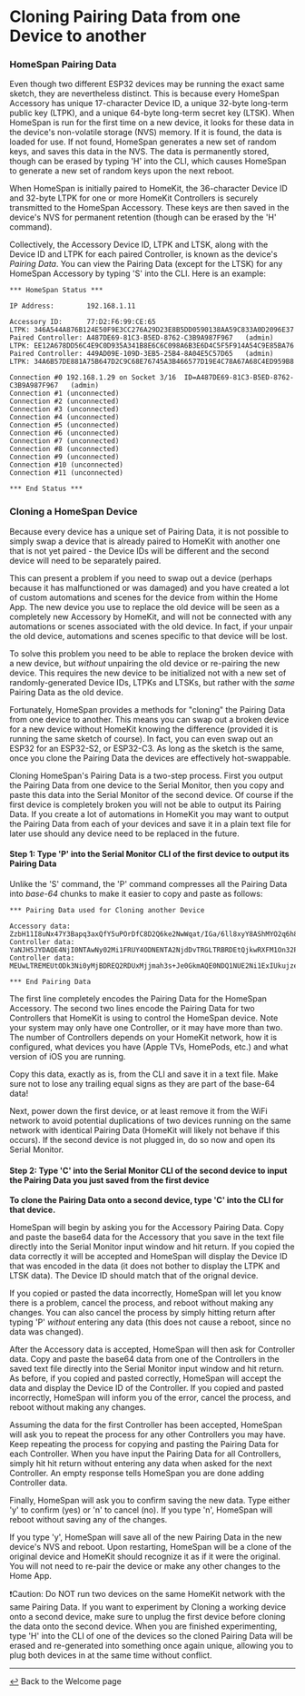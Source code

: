# Cloning Pairing Data from one Device to another

### HomeSpan Pairing Data

Even though two different ESP32 devices may be running the exact same sketch, they are nevertheless distinct.  This is because every HomeSpan Accessory has unique 17-character Device ID, a unique 32-byte long-term public key (LTPK), and a unique 64-byte long-term secret key (LTSK).  When HomeSpan is run for the first time on a new device, it looks for these data in the device's non-volatile storage (NVS) memory.  If it is found, the data is loaded for use.  If not found, HomeSpan generates a new set of random keys, and saves this data in the NVS.  The data is permanently stored, though can be erased by typing 'H' into the CLI, which causes HomeSpan to generate a new set of random keys upon the next reboot.

When HomeSpan is initially paired to HomeKit, the 36-character Device ID and 32-byte LTPK for one or more HomeKit Controllers is securely transmitted to the HomeSpan Accessory.  These keys are then saved in the device's NVS for permanent retention (though can be erased by the 'H' command).

Collectively, the Accessory Device ID, LTPK and LTSK, along with the Device ID and LTPK for each paired Controller, is known as the device's *Pairing Data*.  You can view the Pairing Data (except for the LTSK) for any HomeSpan Accessory by typing 'S' into the CLI.  Here is an example:

```
*** HomeSpan Status ***

IP Address:        192.168.1.11

Accessory ID:      77:D2:F6:99:CE:65                               LTPK: 346A544A876B124E50F9E3CC276A29D23E8B5DD0590138AA59C833A0D2096E37
Paired Controller: A487DE69-81C3-B5ED-8762-C3B9A987F967   (admin)  LTPK: EE12A678DD56C4E9C0D935A341B8E6C6C098A6B3E6D4C5F5F914A54C9E85BA76
Paired Controller: 449AD09E-109D-3EB5-25B4-8A04E5C57D65   (admin)  LTPK: 34A6B57DE881A75B647D2C9C68E76745A3B466577D19E4C78A67A68C4ED959B8

Connection #0 192.168.1.29 on Socket 3/16  ID=A487DE69-81C3-B5ED-8762-C3B9A987F967   (admin)
Connection #1 (unconnected)
Connection #2 (unconnected)
Connection #3 (unconnected)
Connection #4 (unconnected)
Connection #5 (unconnected)
Connection #6 (unconnected)
Connection #7 (unconnected)
Connection #8 (unconnected)
Connection #9 (unconnected)
Connection #10 (unconnected)
Connection #11 (unconnected)

*** End Status ***
```

### Cloning a HomeSpan Device

Because every device has a unique set of Pairing Data, it is not possible to simply swap a device that is already paired to HomeKit with another one that is not yet paired - the Device IDs will be different and the second device will need to be separately paired.

This can present a problem if you need to swap out a device (perhaps because it has malfunctioned or was damaged) and you have created a lot of custom automations and scenes for the device from within the Home App.  The new device you use to replace the old device will be seen as a completely new Accessory by HomeKit, and will not be connected with any automations or scenes associated with the old device. In fact, if your unpair the old device, automations and scenes specific to that device will be lost.

To solve this problem you need to be able to replace the broken device with a new device, but *without* unpairing the old device or re-pairing the new device.  This requires the new device to be initialized not with a new set of randomly-generated Device IDs, LTPKs and LTSKs, but rather with the *same* Pairing Data as the old device.

Fortunately, HomeSpan provides a methods for "cloning" the Pairing Data from one device to another.  This means you can swap out a broken device for a new device without HomeKit knowing the difference (provided it is running the same sketch of course).  In fact, you can even swap out an ESP32 for an ESP32-S2, or ESP32-C3.  As long as the sketch is the same, once you clone the Pairing Data the devices are effectively hot-swappable.  

Cloning HomeSpan's Pairing Data is a two-step process.  First you output the Pairing Data from one device to the Serial Monitor, then you copy and paste this data into the Serial Monitor of the second device.  Of course if the first device is completely broken you will not be able to output its Pairing Data.  If you create a lot of automations in HomeKit you may want to output the Pairing Data from each of your devices and save it in a plain text file for later use should any device need to be replaced in the future.

#### Step 1: Type 'P' into the Serial Monitor CLI of the first device to output its Pairing Data

Unlike the 'S' command, the 'P' command compresses all the Pairing Data into *base-64* chunks to make it easier to copy and paste as follows:

```
*** Pairing Data used for Cloning another Device

Accessory data:  ZzbH11I8uNx47Y3Bapq3axQfY5uPOrDfC8D2Q6ke2NwWqat/IGa/6ll8xyY8AShMYO2q6h8gZr/qWXzHJjwBKExg7arqFnNsfXUjy43HgNzc6RDI6RjY6OTk6Q0U6NjUb7mHwbmWzrEWca+5frayfmp=
Controller data: YaNJH5JYDAQE4NjI0NTAwNy02Mi1FRUY4ODNENTA2NjdDvTRGLTRBRDEtQjkwRXFM1On32PKvumS+0YgVMaEo53X/TYNzg==
Controller data: MEUwLTREMEUtODk3Ni0yMjBDREQ2RDUxMjjmah3s+Je0GkmAQE0NDQ1NUE2Ni1ExIUkujzeyWfCCRWol/xecsVkjAIYDRQ==

*** End Pairing Data
```

The first line completely encodes the Pairing Data for the HomeSpan Accessory.  The second two lines encode the Pairing Data for two Controllers that HomeKit is using to control the HomeSpan device.  Note your system may only have one Controller, or it may have more than two.  The number of Controllers depends on your HomeKit network, how it is configured, what devices you have (Apple TVs, HomePods, etc.) and what version of iOS you are running.

Copy this data, exactly as is, from the CLI and save it in a text file.  Make sure not to lose any trailing equal signs as they are part of the base-64 data!

Next, power down the first device, or at least remove it from the WiFi network to avoid potential duplications of two devices running on the same network with identical Pairing Data (HomeKit will likely not behave if this occurs).  If the second device is not plugged in, do so now and open its Serial Monitor.

#### Step 2: Type 'C' into the Serial Monitor CLI of the second device to input the Pairing Data you just saved from the first device

**To clone the Pairing Data onto a second device, type 'C' into the CLI for that device.**

HomeSpan will begin by asking you for the Accessory Pairing Data. Copy and paste the base64 data for the Accessory that you save in the text file directly into the Serial Monitor input window and hit return.  If you copied the data correctly it will be accepted and HomeSpan will display the Device ID that was encoded in the data (it does not bother to display the LTPK and LTSK data).  The Device ID should match that of the orignal device.

If you copied or pasted the data incorrectly, HomeSpan will let you know there is a problem, cancel the process, and reboot without making any changes.  You can also cancel the process by simply hitting return after typing 'P' *without* entering any data (this does not cause a reboot, since no data was changed).

After the Accessory data is accepted, HomeSpan will then ask for Controller data.  Copy and paste the base64 data from one of the Controllers in the saved text file directly into the Serial Monitor input window and hit return.  As before, if you copied and pasted correctly, HomeSpan will accept the data and display the Device ID of the Controller.  If you copied and pasted incorrectly, HomeSpan will inform you of the error, cancel the process, and reboot without making any changes.

Assuming the data for the first Controller has been accepted, HomeSpan will ask you to repeat the process for any other Controllers you may have.  Keep repeating the process for copying and pasting the Pairing Data for each Controller.  When you have input the Pairing Data for all Controllers, simply hit hit return without entering any data when asked for the next Controller.  An empty response tells HomeSpan you are done adding Controller data.

Finally, HomeSpan will ask you to confirm saving the new data.  Type either 'y' to confirm (yes) or 'n' to cancel (no).  If you type 'n', HomeSpan will reboot without saving any of the changes.

If you type 'y', HomeSpan will save all of the new Pairing Data in the new device's NVS and reboot.  Upon restarting, HomeSpan will be a clone of the original device and HomeKit should recognize it as if it were the original.  You will not need to re-pair the device or make any other changes to the Home App. 
  
❗Caution: Do NOT run two devices on the same HomeKit network with the same Pairing Data.  If you want to experiment by Cloning a working device onto a second device, make sure to unplug the first device before cloning the data onto the second device.  When you are finished experimenting, type 'H' into the CLI of one of the devices so the cloned Pairing Data will be erased and re-generated into something once again unique, allowing you to plug both devices in at the same time without conflict.
  
---

[↩️](../README.md) Back to the Welcome page


